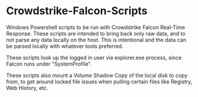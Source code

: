# Crowdstrike-Falcon-Scripts

Windows Powershell scripts to be run with Crowdstrike Falcon Real-Time Response. These scripts are intended to bring back only raw data, and to not parse any data locally on the host. This is intentional and the data can be parsed locally with whatever tools preferred.

These scripts look up the logged in user via explorer.exe process, since Falcon runs under "SystemProfile". 

These scripts also mount a Volume Shadow Copy of the local disk to copy from, to get around locked file issues when pulling certain files like Registry, Web History, etc.
